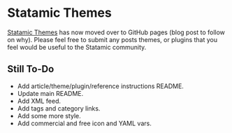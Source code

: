 # Statamic Themes

[Statamic Themes](http://www.statamicthemes.com) has now moved over to GitHub pages (blog post to follow on why). Please feel free to submit any posts themes, or plugins that you feel would be useful to the Statamic community.

## Still To-Do

- Add article/theme/plugin/reference instructions README.
- Update main README.
- Add XML feed.
- Add tags and category links.
- Add some more style.
- Add commercial and free icon and YAML vars.
